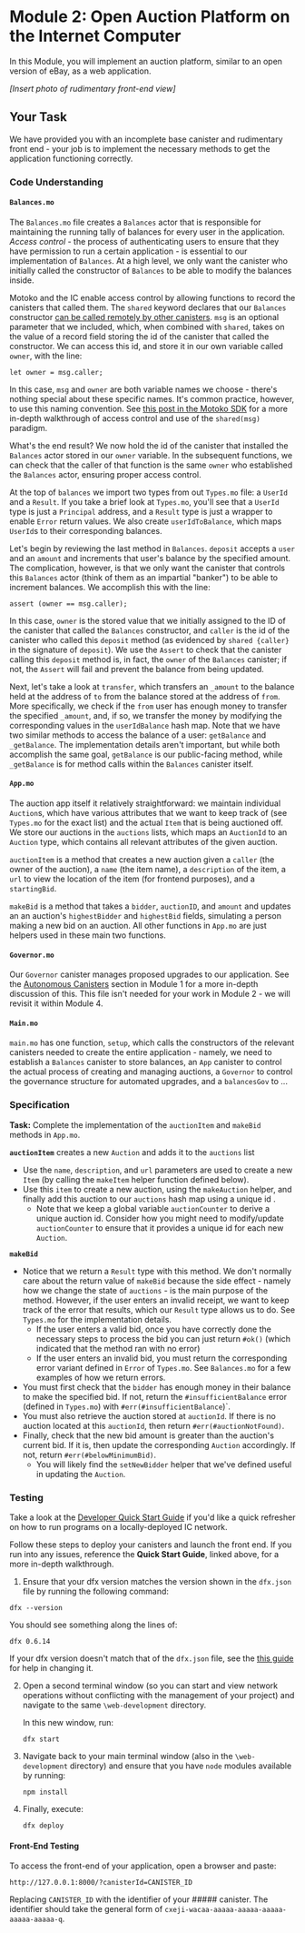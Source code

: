 # Module 2: Open Auction Platform on the Internet Computer

In this Module, you will implement an auction platform, similar to an open version of eBay, as a web application. 



*[Insert photo of rudimentary front-end view]*

## Your Task

We have provided you with an incomplete base canister and rudimentary front end - your job is to implement the necessary methods to get the application functioning correctly.

### Code Understanding

#### `Balances.mo`

The `Balances.mo` file creates a `Balances` actor that is responsible for maintaining the running tally of balances for every user in the application. *Access control* - the process of authenticating users to ensure that they have permission to run a certain application -  is essential to our implementation of `Balances`. At a high level, we only want the canister who initially called the constructor of `Balances` to be able to modify the balances inside.

Motoko and the IC enable access control by allowing functions to record the canisters that called them. The `shared` keyword declares that our `Balances` constructor [can be called remotely by other canisters](https://sdk.dfinity.org/docs/language-guide/sharing.html#_the_shared_keyword). `msg` is an optional parameter that we included, which, when combined with `shared`, takes on the value of a record field storing the id of the canister that called the constructor. We can access this id, and store it in our own variable called `owner`, with the line:

```
let owner = msg.caller;
```

In this case, `msg` and `owner` are both variable names we choose - there's nothing special about these specific names. It's common practice, however, to use this naming convention. See [this post in the Motoko SDK](https://sdk.dfinity.org/docs/language-guide/caller-id.html) for a more in-depth walkthrough of access control and use of the `shared(msg)` paradigm.

What's the end result? We now hold the id of the canister that installed the `Balances` actor stored in our `owner` variable. In the subsequent functions, we can check that the caller of that function is the same `owner` who established the `Balances` actor, ensuring proper access control.

At the top of `balances` we import two types from out `Types.mo` file: a `UserId` and a `Result`. If you take a brief look at `Types.mo`, you'll see that a `UserId` type is just a `Principal` address, and a `Result` type is just a wrapper to enable `Error` return values. We also create `userIdToBalance`, which maps `UserId`s to their corresponding  balances.

Let's begin by reviewing the last method in `Balances`. `deposit` accepts a `user` and an `amount` and increments that user's balance by the specified amount. The complication, however, is that we only want the canister that controls this `Balances` actor (think of them as an impartial "banker") to be able to increment balances. We accomplish this with the line: 

```
assert (owner == msg.caller);
```

In this case, `owner` is the stored value that we initially assigned to the ID of the canister that called the `Balances` constructor, and `caller` is the id of the canister who called this `deposit` method (as evidenced by `shared {caller}` in the signature of `deposit`). We use the `Assert` to check that the canister calling this `deposit` method is, in fact, the `owner` of the `Balances` canister; if not, the `Assert` will fail and prevent the balance from being updated.

Next, let's take a look at `transfer`, which transfers an `_amount` to the balance held at the address of `to` from the balance stored at the address of `from`. More specifically, we check if the `from` user has enough money to transfer the specified `_amount`, and, if so, we transfer the money by modifying the corresponding values in the `userIdBalance` hash map. Note that we have two similar methods to access the balance of a user: `getBalance` and `_getBalance`. The implementation details aren't important, but while both accomplish the same goal, `getBalance` is our public-facing method, while `_getBalance` is for method calls within the `Balances` canister itself. 

#### `App.mo` 

The auction app itself it relatively straightforward: we maintain individual `Auction`s, which have various attributes that we want to keep track of (see `Types.mo` for the exact list) and the actual `Item` that is being auctioned off. We store our auctions in the `auctions` lists, which maps an `AuctionId` to an `Auction` type, which contains all relevant attributes of the given auction.

`auctionItem` is a method that creates a new auction given a `caller` (the owner of the auction), a `name` (the item name), a `description` of the item, a `url` to view the location of the item (for frontend purposes), and a `startingBid`. 

`makeBid` is a method that takes a `bidder`, `auctionID`, and `amount` and updates an an auction's `highestBidder` and `highestBid` fields, simulating a person making a new bid on an auction. All other functions in `App.mo` are just helpers used in these main two functions.

#### `Governor.mo`

Our `Governor` canister manages proposed upgrades to our application. See the [Autonomous Canisters](/module-1.md#Autonomous-Canisters) section in Module 1 for a more in-depth discussion of this. This file isn't needed for your work in Module 2 - we will revisit it within Module 4. 

####  `Main.mo` 

`main.mo` has one function, `setup`, which calls the constructors of the relevant canisters needed to create the entire application - namely, we need to establish a `Balances` canister to store balances, an `App` canister to control the actual process of creating and managing auctions,  a `Governor` to control the governance structure for automated upgrades, and a `balancesGov` to ...

### Specification

**Task:** Complete the implementation of the `auctionItem` and `makeBid` methods in `App.mo`.

**`auctionItem`** creates a new `Auction` and adds it to the `auctions` list

* Use the `name`, `description`, and `url` parameters are used to create a new `Item` (by calling the `makeItem` helper function defined below).
* Use this `item` to create a new auction, using the `makeAuction` helper, and finally add this auction to our `auctions` hash map  using a unique id .
  * Note that we keep a global variable `auctionCounter` to derive a unique auction id. Consider how you might need to modify/update `auctionCounter` to ensure that it provides a unique id for each new `Auction`.

**`makeBid`**

* Notice that we return a `Result` type with this method. We don't normally care about the return value of `makeBid` because the side effect - namely how we change the state of `auctions` - is the main purpose of the method. However, if the user enters an invalid receipt, we want to keep track of the error that results, which our `Result` type allows us to do. See `Types.mo` for the implementation details.
  * If the user enters a valid bid, once you have correctly done the necessary steps to process the bid you can just return `#ok()` (which indicated that the method ran with no error)
  * If the user enters an invalid bid, you must return the corresponding error variant defined in `Error` of `Types.mo`. See `Balances.mo` for a few examples of how we return errors. 
* You must first check that the `bidder` has enough money in their balance to make the specified bid. If not, return the `#insufficientBalance` error (defined in `Types.mo`) with `#err(#insufficientBalance`)`. 
* You must also retrieve the auction stored at `auctionId`. If there is no auction located at this `auctionId`, then return `#err(#auctionNotFound)`.
* Finally, check that the new bid amount is greater than the auction's current bid. If it is, then update the corresponding `Auction` accordingly. If not, return `#err(#belowMinimumBid)`.
  * You will likely find the `setNewBidder` helper that we've defined useful in updating the `Auction`.

### Testing

Take a look at the [Developer Quick Start Guide](https://sdk.dfinity.org/docs/quickstart/quickstart.html) if you'd like a quick refresher on how to run programs on a locally-deployed IC network. 

Follow these steps to deploy your canisters and launch the front end. If you run into any issues, reference the **Quick Start Guide**, linked above,  for a more in-depth walkthrough.

1.  Ensure that your dfx version matches the version shown in the `dfx.json` file by running the following command:

   ```
   dfx --version
   ```

   You should see something along the lines of:

   ```
   dfx 0.6.14
   ```

   If your dfx version doesn't match that of the `dfx.json` file, see the [this guide](https://sdk.dfinity.org/docs/developers-guide/install-upgrade-remove.html#install-version) for help in changing it. 

2. Open a second terminal window (so you can start and view network operations without conflicting with the management of your project) and navigate to the same `\web-development` directory.

   In this new window, run:

   ```
   dfx start
   ```

3. Navigate back to your main terminal window (also in the `\web-development` directory) and ensure that you have `node` modules available by running:

   ```
   npm install
   ```

4. Finally, execute:

   ```
   dfx deploy
   ```

#### Front-End Testing

To access the front-end of your application, open a browser and paste:

```
http://127.0.0.1:8000/?canisterId=CANISTER_ID
```

 Replacing `CANISTER_ID` with the identifier of your ##### canister. The identifier should take the general form of `cxeji-wacaa-aaaaa-aaaaa-aaaaa-aaaaa-aaaaa-q`.